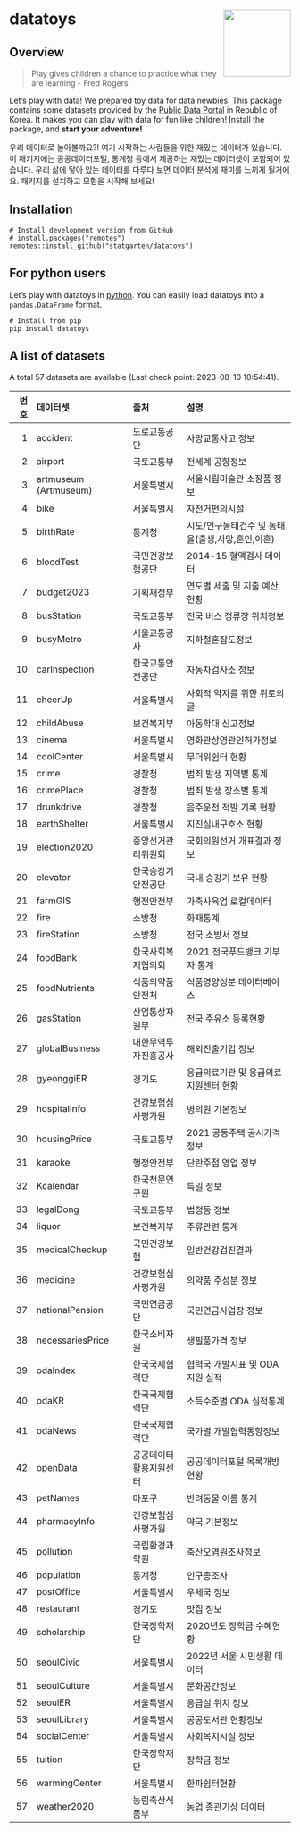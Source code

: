 
<!-- README.md is generated from README.Rmd. Please edit that file -->

# datatoys <img src="man/figures/logo.png" align="right" width="120" />

## Overview

> Play gives children a chance to practice what they are learning - Fred
> Rogers

Let’s play with data! We prepared toy data for data newbies. This
package contains some datasets provided by the [Public Data
Portal](https://data.go.kr) in Republic of Korea. It makes you can play
with data for fun like children! Install the package, and **start your
adventure!**

우리 데이터로 놀아볼까요?! 여기 시작하는 사람들을 위한 재밌는 데이터가
있습니다. 이 패키지에는 공공데이터포털, 통계청 등에서 제공하는 재밌는
데이터셋이 포함되어 있습니다. 우리 삶에 닿아 있는 데이터를 다루다 보면
데이터 분석에 재미를 느끼게 될거에요. 패키지를 설치하고 모험을 시작해
보세요!

## Installation

    # Install development version from GitHub
    # install.packages("remotes")
    remotes::install_github("statgarten/datatoys")

## For python users

Let’s play with datatoys in
[python](https://github.com/statgarten/datatoys-python). You can easily
load datatoys into a `pandas.DataFrame` format.

    # Install from pip
    pip install datatoys

## A list of datasets

A total 57 datasets are available (Last check point: 2023-08-10
10:54:41).

| 번호 | 데이터셋              | 출처                   | 설명                                             |
|-----:|:----------------------|:-----------------------|:-------------------------------------------------|
|    1 | accident              | 도로교통공단           | 사망교통사고 정보                                |
|    2 | airport               | 국토교통부             | 전세계 공항정보                                  |
|    3 | artmuseum (Artmuseum) | 서울특별시             | 서울시립미술관 소장품 정보                       |
|    4 | bike                  | 서울특별시             | 자전거편의시설                                   |
|    5 | birthRate             | 통계청                 | 시도/인구동태건수 및 동태율(출생,사망,혼인,이혼) |
|    6 | bloodTest             | 국민건강보험공단       | 2014-15 혈액검사 데이터                          |
|    7 | budget2023            | 기획재정부             | 연도별 세출 및 지출 예산현황                     |
|    8 | busStation            | 국토교통부             | 전국 버스 정류장 위치정보                        |
|    9 | busyMetro             | 서울교통공사           | 지하철혼잡도정보                                 |
|   10 | carInspection         | 한국교통안전공단       | 자동차검사소 정보                                |
|   11 | cheerUp               | 서울특별시             | 사회적 약자를 위한 위로의 글                     |
|   12 | childAbuse            | 보건복지부             | 아동학대 신고정보                                |
|   13 | cinema                | 서울특별시             | 영화관상영관인허가정보                           |
|   14 | coolCenter            | 서울특별시             | 무더위쉼터 현황                                  |
|   15 | crime                 | 경찰청                 | 범죄 발생 지역별 통계                            |
|   16 | crimePlace            | 경찰청                 | 범죄 발생 장소별 통계                            |
|   17 | drunkdrive            | 경찰청                 | 음주운전 적발 기록 현황                          |
|   18 | earthShelter          | 서울특별시             | 지진실내구호소 현황                              |
|   19 | election2020          | 중앙선거관리위원회     | 국회의원선거 개표결과 정보                       |
|   20 | elevator              | 한국승강기안전공단     | 국내 승강기 보유 현황                            |
|   21 | farmGIS               | 행전안전부             | 가축사육업 로컬데이터                            |
|   22 | fire                  | 소방청                 | 화재통계                                         |
|   23 | fireStation           | 소방청                 | 전국 소방서 정보                                 |
|   24 | foodBank              | 한국사회복지협의회     | 2021 전국푸드뱅크 기부자 통계                    |
|   25 | foodNutrients         | 식품의약품안전처       | 식품영양성분 데이터베이스                        |
|   26 | gasStation            | 산업통상자원부         | 전국 주유소 등록현황                             |
|   27 | globalBusiness        | 대한무역투자진흥공사   | 해외진출기업 정보                                |
|   28 | gyeonggiER            | 경기도                 | 응급의료기관 및 응급의료지원센터 현황            |
|   29 | hospitalInfo          | 건강보험심사평가원     | 병의원 기본정보                                  |
|   30 | housingPrice          | 국토교통부             | 2021 공동주택 공시가격 정보                      |
|   31 | karaoke               | 행정안전부             | 단란주점 영업 정보                               |
|   32 | Kcalendar             | 한국천문연구원         | 특일 정보                                        |
|   33 | legalDong             | 국토교통부             | 법정동 정보                                      |
|   34 | liquor                | 보건복지부             | 주류관련 통계                                    |
|   35 | medicalCheckup        | 국민건강보험           | 일반건강검진결과                                 |
|   36 | medicine              | 건강보험심사평가원     | 의약품 주성분 정보                               |
|   37 | nationalPension       | 국민연금공단           | 국민연금사업장 정보                              |
|   38 | necessariesPrice      | 한국소비자원           | 생필품가격 정보                                  |
|   39 | odaIndex              | 한국국제협력단         | 협력국 개발지표 및 ODA 지원 실적                 |
|   40 | odaKR                 | 한국국제협력단         | 소득수준별 ODA 실적통계                          |
|   41 | odaNews               | 한국국제협력단         | 국가별 개발협력동향정보                          |
|   42 | openData              | 공공데이터활용지원센터 | 공공데이터포털 목록개방현황                      |
|   43 | petNames              | 마포구                 | 반려동물 이름 통계                               |
|   44 | pharmacyInfo          | 건강보험심사평가원     | 약국 기본정보                                    |
|   45 | pollution             | 국립환경과학원         | 축산오염원조사정보                               |
|   46 | population            | 통계청                 | 인구총조사                                       |
|   47 | postOffice            | 서울특별시             | 우체국 정보                                      |
|   48 | restaurant            | 경기도                 | 맛집 정보                                        |
|   49 | scholarship           | 한국장학재단           | 2020년도 장학금 수혜현황                         |
|   50 | seoulCivic            | 서울특별시             | 2022년 서울 시민생활 데이터                      |
|   51 | seoulCulture          | 서울특별시             | 문화공간정보                                     |
|   52 | seoulER               | 서울특별시             | 응급실 위치 정보                                 |
|   53 | seoulLibrary          | 서울특별시             | 공공도서관 현황정보                              |
|   54 | socialCenter          | 서울특별시             | 사회복지시설 정보                                |
|   55 | tuition               | 한국장학재단           | 장학금 정보                                      |
|   56 | warmingCenter         | 서울특별시             | 한파쉼터현황                                     |
|   57 | weather2020           | 농림축산식품부         | 농업 종관기상 데이터                             |
